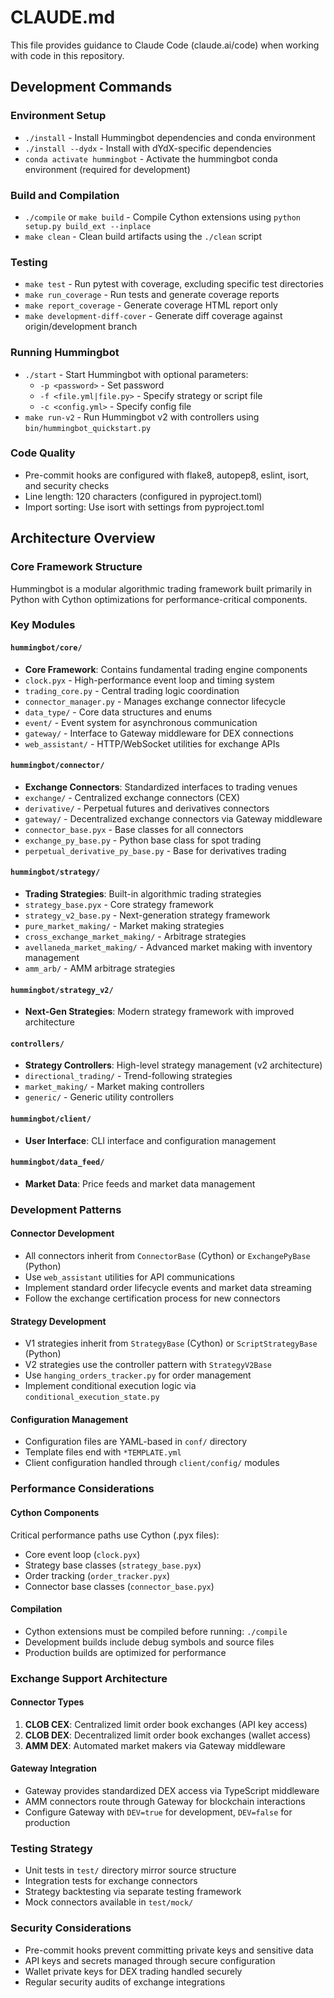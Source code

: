 # CLAUDE.md

This file provides guidance to Claude Code (claude.ai/code) when working with code in this repository.

## Development Commands

### Environment Setup

- `./install` - Install Hummingbot dependencies and conda environment
- `./install --dydx` - Install with dYdX-specific dependencies
- `conda activate hummingbot` - Activate the hummingbot conda environment (required for development)

### Build and Compilation

- `./compile` or `make build` - Compile Cython extensions using `python setup.py build_ext --inplace`
- `make clean` - Clean build artifacts using the `./clean` script

### Testing

- `make test` - Run pytest with coverage, excluding specific test directories
- `make run_coverage` - Run tests and generate coverage reports
- `make report_coverage` - Generate coverage HTML report only
- `make development-diff-cover` - Generate diff coverage against origin/development branch

### Running Hummingbot

- `./start` - Start Hummingbot with optional parameters:
  - `-p <password>` - Set password
  - `-f <file.yml|file.py>` - Specify strategy or script file
  - `-c <config.yml>` - Specify config file
- `make run-v2` - Run Hummingbot v2 with controllers using `bin/hummingbot_quickstart.py`

### Code Quality

- Pre-commit hooks are configured with flake8, autopep8, eslint, isort, and security checks
- Line length: 120 characters (configured in pyproject.toml)
- Import sorting: Use isort with settings from pyproject.toml

## Architecture Overview

### Core Framework Structure
Hummingbot is a modular algorithmic trading framework built primarily in Python with Cython optimizations for performance-critical components.

### Key Modules

#### `hummingbot/core/`

- **Core Framework**: Contains fundamental trading engine components
- `clock.pyx` - High-performance event loop and timing system
- `trading_core.py` - Central trading logic coordination
- `connector_manager.py` - Manages exchange connector lifecycle
- `data_type/` - Core data structures and enums
- `event/` - Event system for asynchronous communication
- `gateway/` - Interface to Gateway middleware for DEX connections
- `web_assistant/` - HTTP/WebSocket utilities for exchange APIs

#### `hummingbot/connector/`

- **Exchange Connectors**: Standardized interfaces to trading venues
- `exchange/` - Centralized exchange connectors (CEX)
- `derivative/` - Perpetual futures and derivatives connectors
- `gateway/` - Decentralized exchange connectors via Gateway middleware
- `connector_base.pyx` - Base classes for all connectors
- `exchange_py_base.py` - Python base class for spot trading
- `perpetual_derivative_py_base.py` - Base for derivatives trading

#### `hummingbot/strategy/`

- **Trading Strategies**: Built-in algorithmic trading strategies
- `strategy_base.pyx` - Core strategy framework
- `strategy_v2_base.py` - Next-generation strategy framework
- `pure_market_making/` - Market making strategies
- `cross_exchange_market_making/` - Arbitrage strategies
- `avellaneda_market_making/` - Advanced market making with inventory management
- `amm_arb/` - AMM arbitrage strategies

#### `hummingbot/strategy_v2/`

- **Next-Gen Strategies**: Modern strategy framework with improved architecture

#### `controllers/`

- **Strategy Controllers**: High-level strategy management (v2 architecture)
- `directional_trading/` - Trend-following strategies
- `market_making/` - Market making controllers
- `generic/` - Generic utility controllers

#### `hummingbot/client/`

- **User Interface**: CLI interface and configuration management

#### `hummingbot/data_feed/`

- **Market Data**: Price feeds and market data management

### Development Patterns

#### Connector Development

- All connectors inherit from `ConnectorBase` (Cython) or `ExchangePyBase` (Python)
- Use `web_assistant` utilities for API communications
- Implement standard order lifecycle events and market data streaming
- Follow the exchange certification process for new connectors

#### Strategy Development

- V1 strategies inherit from `StrategyBase` (Cython) or `ScriptStrategyBase` (Python)
- V2 strategies use the controller pattern with `StrategyV2Base`
- Use `hanging_orders_tracker.py` for order management
- Implement conditional execution logic via `conditional_execution_state.py`

#### Configuration Management

- Configuration files are YAML-based in `conf/` directory
- Template files end with `*TEMPLATE.yml`
- Client configuration handled through `client/config/` modules

### Performance Considerations

#### Cython Components

Critical performance paths use Cython (.pyx files):
- Core event loop (`clock.pyx`)
- Strategy base classes (`strategy_base.pyx`)
- Order tracking (`order_tracker.pyx`)
- Connector base classes (`connector_base.pyx`)

#### Compilation

- Cython extensions must be compiled before running: `./compile`
- Development builds include debug symbols and source files
- Production builds are optimized for performance

### Exchange Support Architecture

#### Connector Types

1. **CLOB CEX**: Centralized limit order book exchanges (API key access)
2. **CLOB DEX**: Decentralized limit order book exchanges (wallet access)
3. **AMM DEX**: Automated market makers via Gateway middleware

#### Gateway Integration

- Gateway provides standardized DEX access via TypeScript middleware
- AMM connectors route through Gateway for blockchain interactions
- Configure Gateway with `DEV=true` for development, `DEV=false` for production

### Testing Strategy

- Unit tests in `test/` directory mirror source structure
- Integration tests for exchange connectors
- Strategy backtesting via separate testing framework
- Mock connectors available in `test/mock/`

### Security Considerations

- Pre-commit hooks prevent committing private keys and sensitive data
- API keys and secrets managed through secure configuration
- Wallet private keys for DEX trading handled securely
- Regular security audits of exchange integrations
